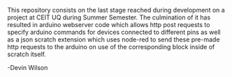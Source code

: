 This repository consists on the last stage reached during development on a project at CEIT UQ during Summer Semester. The culmination of it has resulted in arduino webserver code which allows http post requests to specify arduino commands for devices connected to different pins as well as a json scratch extension which uses node-red to send these pre-made http requests to the arduino on use of the corresponding block inside of scratch itself.

-Devin Wilson
